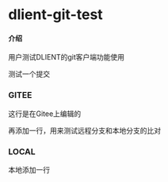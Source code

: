 # dlient-git-test

#### 介绍
用户测试DLIENT的git客户端功能使用

测试一个提交

### GITEE
这行是在Gitee上编辑的

再添加一行，用来测试远程分支和本地分支的比对

### LOCAL

本地添加一行
